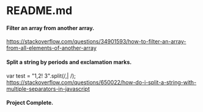 # README.md

#### Filter an array from another array.
https://stackoverflow.com/questions/34901593/how-to-filter-an-array-from-all-elements-of-another-array

#### Split a string by periods and exclamation marks.
var test = "1,2! 3".split(/,| /);
https://stackoverflow.com/questions/650022/how-do-i-split-a-string-with-multiple-separators-in-javascript

#### Project Complete.